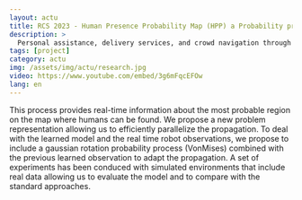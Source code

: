 ```yaml
---
layout: actu
title: RCS 2023 - Human Presence Probability Map (HPP) a Probability propagation based on Human Flow Grid
description: >
  Personal assistance, delivery services, and crowd navigation through robots fleet are complex activities that involve human-robot interaction and fleet coordination. Human location estimation is one of the key factors in assisting robots in their tasks. This paper proposes an efficient process for propagating human presence Probability based on partial observation of humans by the robot fleet...
tags: [project]
category: actu
img: /assets/img/actu/research.jpg
video: https://www.youtube.com/embed/3g6mFqcEFOw
lang: en
---
```

 This process provides real-time information about the most probable region on the map where humans can be found. We propose a new problem representation allowing us to efficiently parallelize the propagation. To deal with the learned model and the real time robot observations, we propose to include a gaussian rotation probability process (VonMises) combined with the previous learned observation to adapt the propagation. A set of experiments has been conduced with simulated environments that include real data allowing us to evaluate the model and to compare with the standard approaches.
